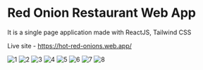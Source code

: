 # Red Onion Restaurant Web App
It is a single page application made with ReactJS, Tailwind CSS 

Live site - https://hot-red-onions.web.app/


![1](https://user-images.githubusercontent.com/45326654/147241533-9ead2cb6-670a-4614-821a-383a6e4a1a2d.jpg)
![2](https://user-images.githubusercontent.com/45326654/147241540-692d0e89-ccef-4e06-964f-087f0b7b72c0.jpg)
![3](https://user-images.githubusercontent.com/45326654/147241597-5d00fb7e-7d49-4c75-aac4-a47f5a3f5520.jpg)
![4](https://user-images.githubusercontent.com/45326654/147241674-734e64bd-b0ea-443d-a6c8-48ea834a6abc.jpg)
![5](https://user-images.githubusercontent.com/45326654/147241688-d93bbc98-3893-4698-9224-ba91e8d05b0d.jpg)
![6](https://user-images.githubusercontent.com/45326654/147241694-a5e12c7f-b75b-408d-bf82-e088ae9f6826.jpg)
![7](https://user-images.githubusercontent.com/45326654/147241707-403538e9-d695-4891-b66f-12a0854d7a5c.jpg)
![8](https://user-images.githubusercontent.com/45326654/147241718-0a38e17a-87cb-4cf9-8936-9e0e9d83c94c.jpg)


